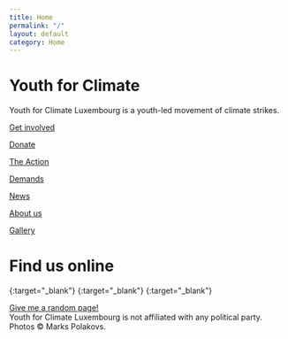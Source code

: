 ```yaml
---
title: Home
permalink: "/"
layout: default
category: Home
---
```


# Youth for Climate

<span class="big">Youth for Climate Luxembourg</span> is a <span class="sec--">youth-led movement</span> of <span class="sec">climate strikes.</span>

<div class="action">
    <div class="amod wide">
        <a href="get-involved"><p>Get involved</p></a>
    </div>
    <div class="amod">
        <a href="donate"><p>Donate</p></a>
    </div>
    <div class="amod">
        <a href="action"><p>The Action</p></a>
    </div>
    <div class="amod">
        <a href="demands-covid"><p>Demands</p></a>
    </div>
    <div class="amod">
        <a href="news"><p>News</p></a>
    </div>
    <div class="amod">
        <a href="who"><p>About us</p></a>
    </div>
    <div class="amod">
        <a href="gallery"><p>Gallery</p></a>
    </div>
</div>

# Find us online

[<i class="fab fa-facebook-square"></i>](https://www.facebook.com/events/430147554456065/){:target="_blank"}
[<i class="fab fa-instagram"></i>](https://instagram.com/youthforclimatelux){:target="_blank"}
[<i class="fas fa-envelope-square"></i>](mailto:youtforclimateluxembourg@gmail.com){:target="_blank"}

<span class="footer">
<!--    <a href="{{ site.baseurl }}/press-20-27/en" class="press">Read our Press Release</a><br>-->
    <a href="{{ site.baseurl }}random">Give me a random page!</a><br>
    Youth for Climate Luxembourg is not affiliated with any political party. Photos © Marks Polakovs.
</span>